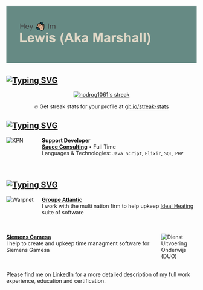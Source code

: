 ![img](/header.png)

## [![Typing SVG](https://readme-typing-svg.herokuapp.com?color=%23668A84&lines=My+Stats)](https://git.io/typing-svg)

<!-- GitHub Readme Streak Stats - https://github.com/DenverCoder1/github-readme-streak-stats -->
<p align="center">
  <a href="https://github.com/DenverCoder1/github-readme-streak-stats">
    <img title="🔥 Get streak stats for your profile at git.io/streak-stats" alt="nodrog1061's streak" src="https://github-readme-streak-stats.herokuapp.com/?user=nodrog1061&theme=monokai-metallian&hide_border=true"/>
  </a>
  <p align="center">🔥 Get streak stats for your profile at <a href="https://git.io/streak-stats">git.io/streak-stats</a></p>
</p>


## [![Typing SVG](https://readme-typing-svg.herokuapp.com?color=%23668A84&lines=Who+I+Work+For)](https://git.io/typing-svg)


[<img align="left" height="94px" width="94px" alt="KPN" src="https://pbs.twimg.com/profile_images/704962258863005696/G94ENfqo.jpg"/>](https://www.kpn.com/)

**Support Developer** \
[**Sauce Consulting**](https://www.wearesauce.io) • Full Time \
Languages & Technologies: `Java Script`, `Elixir`, `SQL`, `PHP` \
<br/>
<br/>


## [![Typing SVG](https://readme-typing-svg.herokuapp.com?color=%23668A84&lines=Who+I+Work+With)](https://git.io/typing-svg)


[<img align="left" height="94px" width="94px" alt="Warpnet" src="https://pbs.twimg.com/profile_images/821657853064777729/sjops9vj.jpg"/>](https://warpnet.nl/)

[**Groupe Atlantic**](https://www.groupe-atlantic.fr/en) \
I work with the multi nation firm to help upkeep [Ideal Heating](https://idealheating.com) suite of software \
<br/>
<br/>

[<img align="right" height="94px" width="94px" alt="Dienst Uitvoering Onderwijs (DUO)" src="https://pbs.twimg.com/profile_images/1410482494684680192/m-_Rk0PF.jpg"/>](https://duo.nl/)

[**Siemens Gamesa**](https://www.siemensgamesa.com/) \
I help to create and upkeep time managment software for Siemens Gamesa \
<br/>
<br/>

Please find me on [LinkedIn](https://www.linkedin.com/in/lewis-taylor-0603a9161) for a more detailed description of my full work experience, education and certification.
